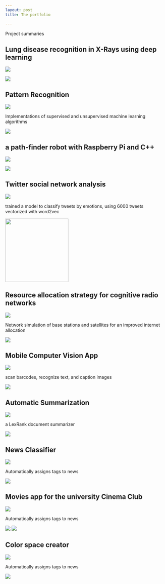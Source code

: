 ```yaml
---
layout: post
title: The portfolio

--- 
```


Project summaries 

## Lung disease recognition in X-Rays using deep learning 

<a href="https://github.com/selimslab/Medical-AI"><img src="https://selimslab.github.io/portfolio/assets/git.svg"></a>

![](https://selimslab.github.io/portfolio/assets/pn.jpg)


## Pattern Recognition
<a href="https://github.com/selimslab/pattern"><img src="https://selimslab.github.io/portfolio/assets/git.svg"></a>

<p>Implementations of supervised and unsupervised machine learning algorithms</p>

![](https://selimslab.github.io/portfolio/assets/mesh.png)


## a path-finder robot with Raspberry Pi and C++
<a href="https://github.com/selimslab/robotics"><img src="https://selimslab.github.io/portfolio/assets/git.svg"></a>

![](https://selimslab.github.io/portfolio/assets/minik.png)


## Twitter social network analysis
<a href="https://github.com/selimslab/sentimental"><img src="https://selimslab.github.io/portfolio/assets/git.svg"></a>
	
 <p> trained a model to classify tweets by emotions, using 6000 tweets vectorized with word2vec </p>

<img src="https://selimslab.github.io/portfolio/assets/tweet.svg" height="200" />


## Resource allocation strategy for cognitive radio networks
<a href="https://github.com/selimslab/satellite"><img src="https://selimslab.github.io/portfolio/assets/git.svg"></a>

<p>Network simulation of base stations and satellites for an improved internet allocation</p>

<img src="https://selimslab.github.io/portfolio/assets/sat.jpg" >


## Mobile Computer Vision App 
<a href="https://github.com/selimslab/PokerFace"><img src="https://selimslab.github.io/portfolio/assets/git.svg"></a>

scan barcodes, recognize text, and caption images

<img src="https://selimslab.github.io/portfolio/assets/obama.jpg">


## Automatic Summarization
<a href="https://github.com/selimslab/brief"><img src="https://selimslab.github.io/portfolio/assets/git.svg"></a>

a LexRank document summarizer 

<img src="https://selimslab.github.io/portfolio/assets/lex.jpg">

		

## News Classifier
<a href="https://github.com/selimslab/classified"><img src="https://selimslab.github.io/portfolio/assets/git.svg"></a>

Automatically assigns tags to news 

<img src="https://selimslab.github.io/portfolio/assets/class.png">

	
## Movies app for the university Cinema Club
<a href="https://github.com/selimslab/sineBU"><img src="https://selimslab.github.io/portfolio/assets/git.svg"></a>

Automatically assigns tags to news 

<img src="https://selimslab.github.io/portfolio/assets/movie.png"> <img src="https://selimslab.github.io/portfolio/assets/movie2.png">


## Color space creator
<a href="https://github.com/selimslab/archive/tree/master/Colorful"><img src="https://selimslab.github.io/portfolio/assets/git.svg"></a>

Automatically assigns tags to news 

<img src="https://selimslab.github.io/portfolio/assets/heavn.jpg">
